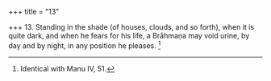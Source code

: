 +++
title = "13"

+++
13. Standing in the shade (of houses, clouds, and so forth), when it is quite dark, and when he fears for his life, a Brāhmaṇa may void urine, by day and by night, in any position he pleases. [^10] 


[^10]:  Identical with Manu IV, 51.
